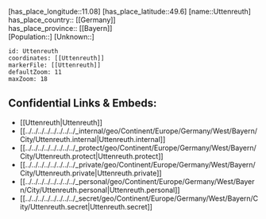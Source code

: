 ﻿---
location: [49.6,11.08] 
mapzoom: [7,12] 
mapmarker: city 
type: City
tags:
- geo/City


SpocWebEntityId: 35149
isDeleted: false
confidential: public

---
[has_place_longitude::11.08] 
[has_place_latitude::49.6] 
[name::Uttenreuth] 
has_place_country:: [[Germany]]  
has_place_province:: [[Bayern]]  
[Population::] 
[Unknown::] 


```leaflet
id: Uttenreuth
coordinates: [[Uttenreuth]] 
markerFile: [[Uttenreuth]] 
defaultZoom: 11 
maxZoom: 18
```


## Confidential Links & Embeds: 
- [[Uttenreuth|Uttenreuth]]  
- [[../../../../../../../../_internal/geo/Continent/Europe/Germany/West/Bayern/City/Uttenreuth.internal|Uttenreuth.internal]] 
- [[../../../../../../../../_protect/geo/Continent/Europe/Germany/West/Bayern/City/Uttenreuth.protect|Uttenreuth.protect]] 
- [[../../../../../../../../_private/geo/Continent/Europe/Germany/West/Bayern/City/Uttenreuth.private|Uttenreuth.private]] 
- [[../../../../../../../../_personal/geo/Continent/Europe/Germany/West/Bayern/City/Uttenreuth.personal|Uttenreuth.personal]] 
- [[../../../../../../../../_secret/geo/Continent/Europe/Germany/West/Bayern/City/Uttenreuth.secret|Uttenreuth.secret]] 
